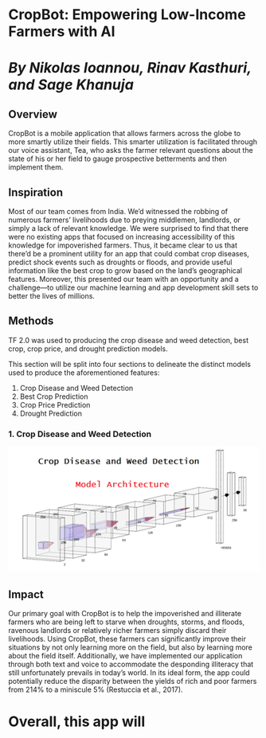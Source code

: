 # CropBot: Empowering Low-Income Farmers with AI 
# *By Nikolas Ioannou, Rinav Kasthuri, and Sage Khanuja*

## Overview
CropBot is a mobile application that allows farmers across the globe to more smartly utilize their fields. This smarter utilization is facilitated through our voice assistant, Tea, who asks the farmer relevant questions about the state of his or her field to gauge prospective betterments and then implement them.

## Inspiration
Most of our team comes from India. We’d witnessed the robbing of numerous farmers’ livelihoods due to preying middlemen, landlords, or simply a lack of relevant knowledge. We were surprised to find that there were no existing apps that focused on increasing accessibility of this knowledge for impoverished farmers. Thus, it became clear to us that there’d be a prominent utility for an app that could combat crop diseases, predict shock events such as droughts or floods, and provide useful information like the best crop to grow based on the land’s geographical features. Moreover, this presented our team with an opportunity and a challenge—to utilize our machine learning and app development skill sets to better the lives of millions.

## Methods
TF 2.0 was used to producing the crop disease and weed detection, best crop, crop price, and drought prediction models.

This section will be split into four sections to delineate the distinct models used to produce the aforementioned features:

  1. Crop Disease and Weed Detection
  2. Best Crop Prediction
  3. Crop Price Prediction
  4. Drought Prediction
  
### 1. Crop Disease and Weed Detection
![Model Structure](https://github.com/sagek21/AGH/blob/master/CropDiseaseDetection.png)

## Impact
Our primary goal with CropBot is to help the impoverished and illiterate farmers who are being left to starve when droughts, storms, and floods, ravenous landlords or relatively richer farmers simply discard their livelihoods. Using CropBot, these farmers can significantly improve their situations by not only learning more on the field, but also by learning more about the field itself. Additionally, we have implemented our application through both text and voice to accommodate the desponding illiteracy that still unfortunately prevails in today’s world. In its ideal form, the app could potentially reduce the disparity between the yields of rich and poor farmers from 214% to a miniscule 5% (Restuccia et al., 2017).

# **Overall, this app will**
